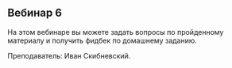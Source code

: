 ## Вебинар 6

На этом вебинаре вы можете задать вопросы по пройденному материалу и получить фидбек по домашнему заданию.

Преподаватель: Иван Скибневский.